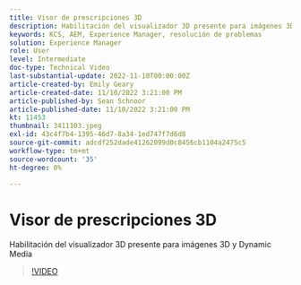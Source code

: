```yaml
---
title: Visor de prescripciones 3D
description: Habilitación del visualizador 3D presente para imágenes 3D y Dynamic Media
keywords: KCS, AEM, Experience Manager, resolución de problemas
solution: Experience Manager
role: User
level: Intermediate
doc-type: Technical Video
last-substantial-update: 2022-11-10T00:00:00Z
article-created-by: Emily Geary
article-created-date: 11/10/2022 3:21:00 PM
article-published-by: Sean Schnoor
article-published-date: 11/10/2022 3:21:00 PM
kt: 11453
thumbnail: 3411103.jpeg
exl-id: 43c4f7b4-1395-46d7-8a34-1ed747f7d6d8
source-git-commit: adcdf252dade41262099d0c8456cb1104a2475c5
workflow-type: tm+mt
source-wordcount: '35'
ht-degree: 0%

---
```


# Visor de prescripciones 3D

Habilitación del visualizador 3D presente para imágenes 3D y Dynamic Media


>[!VIDEO](https://video.tv.adobe.com/v/3411103/?quality=12&learn=on)
